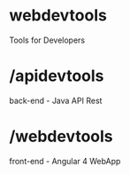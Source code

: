 # webdevtools
Tools for Developers

# /apidevtools
back-end - Java API Rest

# /webdevtools
front-end - Angular 4 WebApp
